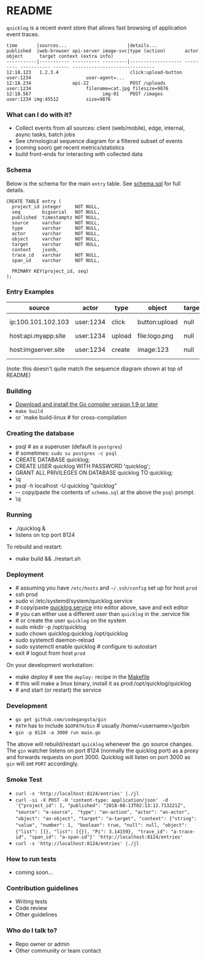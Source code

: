 # README #

`quicklog` is a recent event store that allows fast browsing of application event traces.

```
time       |sources...                      |details...
published  |web-browser api-server image-svc|type (action)       actor     object      target context (extra info)
-----------|----------- ---------- ---------|------------------- --------- ----------- ------ ------------------------------
12:18.123   1.2.3.4                          click:upload-button user:1234                    user-agent=... 
12:18.234               api-22               POST /uploads       user:1234                    filename=cat.jpg filesize=9876
12:18.567                          img-01    POST /images        user:1234 img:45512          size=9876
```

### What can I do with it? ###

* Collect events from all sources: client (web/mobile), edge, internal, async tasks, batch jobs
* See chrnological sequence diagram for a filtered subset of events
* (coming soon) get recent metrics/statistics
* build front-ends for interacting with collected data

### Schema

Below is the schema for the main `entry` table. See [schema.sql](schema.sql) for full details.

```
CREATE TABLE entry (
  project_id integer     NOT NULL,
  seq        bigserial   NOT NULL,
  published  timestamptz NOT NULL,
  source     varchar     NOT NULL,
  type       varchar     NOT NULL,
  actor      varchar     NOT NULL,
  object     varchar     NOT NULL,
  target     varchar     NOT NULL,
  context    jsonb,
  trace_id   varchar     NOT NULL,
  span_id    varchar     NOT NULL,

  PRIMARY KEY(project_id, seq)
);
```

### Entry Examples

| source              | actor     | type   | object        | target    | context              |
| ------------------- | --------  | ------ | ------------- | --------- | -------------------- |
| ip:100.101.102.103  | user:1234 | click  | button:upload | null      | {"page": "/photos"}  |
| host:api.myapp.site | user:1234 | upload | file:logo.png | null      | null                 |
| host:imgserver.site | user:1234 | create | image:123     | null      | {"file": "logo.png"} |

(note: this doesn't quite match the sequence diagram shown at top of README)

### Building ###

* [Download and install the Go compiler version 1.9 or later](https://golang.org/dl/)
* `make build`
* or `make build-linux # for cross-compilation

### Creating the database ###

* psql # as a superuser (default is `postgres`)
* \# sometimes: `sudo su postgres -c psql`
* CREATE DATABASE quicklog;
* CREATE USER quicklog WITH PASSWORD 'quicklog';
* GRANT ALL PRIVILEGES ON DATABASE quicklog TO quicklog;
* \q
* psql -h localhost -U quicklog "quicklog"
* -- copy/paste the contents of `schema.sql` at the above the `psql` prompt.
* \q

### Running ###

* ./quicklog &
* listens on tcp port 8124

To rebuild and restart:

* make build && ./restart.sh

### Deployment ###

* \# assuming you have `/etc/hosts` and `~/.ssh/config` set up for host `prod`
* ssh prod
* sudo vi /etc/systemd/system/quicklog.service
* \# copy/paste [quicklog.service](quicklog.service) into editor above, save and exit editor
* \# you can either use a different user than `quicklog` in the .service file
* \# or create the user `quicklog` on the system
* sudo mkdir -p /opt/quicklog
* sudo chown quicklog:quicklog /opt/quicklog
* sudo systemctl daemon-reload
* sudo systemctl enable quicklog # configure to autostart
* exit # logout from host `prod`

On your development workstation:

* make deploy # see the `deploy:` recipe in the [Makefile](Makefile)
* \# this will make a linux binary, install it as prod:/opt/quicklog/quicklog
* \# and start (or restart) the service

### Development ###

* `go get github.com/codegangsta/gin`
* `PATH` has to include `$GOPATH/bin` # usually /home/&lt;username&gt;/go/bin
* `gin -p 8124 -a 3000 run main.go`

The above will rebuild/restart `quicklog` whenever the .go source changes.
The `gin` watcher listens on port 8124 (normally the quicklog port) as a proxy and forwards requests on port 3000.
Quicklog will listen on port 3000 as `gin` will set `PORT` accordingly.

### Smoke Test ###

* `curl -s 'http://localhost:8124/entries' |./jl`
* `curl -si -X POST -H 'content-type: application/json' `
   `-d '{"project_id": 1, "published": "2018-08-13T02:13:12.713221Z", "source": "a-source", `
   `"type": "an-action", "actor": "an-actor", `
   `"object": "an-object", "target": "a-target", "context": {"string": "value", "number": 1, `
   `"boolean": true, "null": null, "object": {"list": []}, "list": [{}], "Pi": 3.14159}, `
   `"trace_id": "a-trace-id", "span_id": "a-span-id"}' 'http://localhost:8124/entries'`
* `curl -s 'http://localhost:8124/entries' |./jl`

### How to run tests ###

* coming soon...

### Contribution guidelines ###

* Writing tests
* Code review
* Other guidelines

### Who do I talk to? ###

* Repo owner or admin
* Other community or team contact
